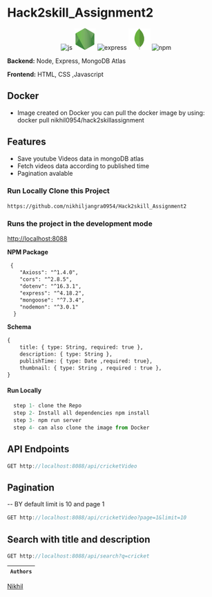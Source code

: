 # Hack2skill_Assignment2

<p align = "center">
<img src="https://user-images.githubusercontent.com/25181517/117447155-6a868a00-af3d-11eb-9cfe-245df15c9f3f.png" alt="js" width="50" height="50"/>
<img src="https://raw.githubusercontent.com/PrinceCorwin/Useful-tech-icons/main/images/nodejs.png" alt="nodejs" width="50" height="50"/>
<img src="https://res.cloudinary.com/kc-cloud/images/f_auto,q_auto/v1651772163/expressjslogo/expressjslogo.webp?_i=AA" alt="express" width="50" height="50"/>
 <img src="https://raw.githubusercontent.com/PrinceCorwin/Useful-tech-icons/main/images/mongodb-leaf.png" alt="mongo" width="50" height="50"/> 
<img src="https://user-images.githubusercontent.com/25181517/121401671-49102800-c959-11eb-9f6f-74d49a5e1774.png" alt="npm" width="50" height="50"/>
  
</p>


**Backend:** Node, Express, MongoDB Atlas

**Frontend:** HTML, CSS ,Javascript


## Docker
 - Image created on Docker you can pull the docker image by using: docker pull nikhil0954/hack2skillassignment


## Features 
 - Save youtube Videos data in mongoDB atlas
 - Fetch videos data according to published time
 - Pagination avalable 


###  Run Locally Clone this Project

```
https://github.com/nikhiljangra0954/Hack2skill_Assignment2
```
### Runs the project in the development mode

[http://localhost:8088](http://localhost:8088)



**NPM Package**
```
 {
    "Axioss": "^1.4.0",
    "cors": "^2.8.5",
    "dotenv": "^16.3.1",
    "express": "^4.18.2",
    "mongoose": "^7.3.4",
    "nodemon": "^3.0.1"
  }
```

**Schema**
```
{
    title: { type: String, required: true },
    description: { type: String },
    publishTime: { type: Date ,required: true},
    thumbnail: { type: String , required : true },
}
```

  #### Run Locally
```javascript
  step 1- clone the Repo 
  step 2- Install all dependencies npm install
  step 3- npm run server
  step 4- can also clone the image from Docker
```


## API Endpoints
```javascript
GET http://localhost:8088/api/cricketVideo
```

## Pagination 
-- BY default limit is 10 and page 1
```javascript
GET http://localhost:8088/api/cricketVideo?page=1&limit=10
```

## Search with title and description
```javascript
GET http://localhost:8088/api/search?q=cricket
```

| `Authors` |
| :-------: | 

[Nikhil](https://github.com/nikhiljangra0954)
